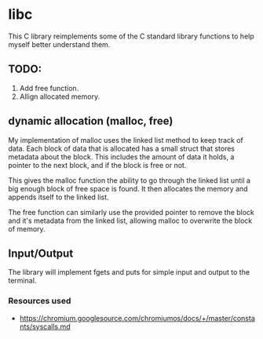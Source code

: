 # libc

This C library reimplements some of the C standard library functions to help myself better understand them.

## TODO:
1. Add free function.
1. Allign allocated memory.

## dynamic allocation (malloc, free) 

My implementation of malloc uses the linked list method to keep track of data. Each block of data that is 
allocated has a small struct that stores metadata about the block. This includes the amount of data it 
holds, a pointer to the next block, and if the block is free or not. 

This gives the malloc function the ability to go through the linked list until a big enough block of free
space is found. It then allocates the memory and appends itself to the linked list. 

The free function can similarly use the provided pointer to remove the block and it's metadata from the 
linked list, allowing malloc to overwrite the block of memory.


## Input/Output

The library will implement fgets and puts for simple input and output to the terminal.


### Resources used
- https://chromium.googlesource.com/chromiumos/docs/+/master/constants/syscalls.md
